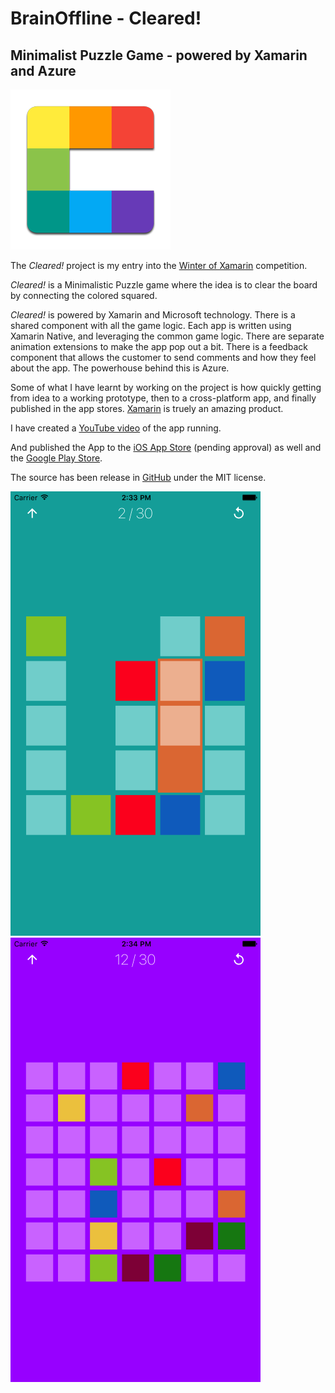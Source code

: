 # BrainOffline - Cleared!
## Minimalist Puzzle Game - powered by Xamarin and Azure
![Cleared](images/logo.png)



The *Cleared!* project is my entry into the [Winter of Xamarin](https://www.microsoftevents.com/profile/web/index.cfm?PKWebId=0x503235b5d1) competition.

*Cleared!* is a Minimalistic Puzzle game where the idea is to clear the board by connecting the colored squared.

*Cleared!* is powered by Xamarin and Microsoft technology.
There is a shared component with all the game logic.
Each app is written using Xamarin Native, and leveraging the common game logic.
There are separate animation extensions to make the app pop out a bit.
There is a feedback component that allows the customer to send comments and how they feel about the app.  The powerhouse behind this is Azure.

Some of what I have learnt by working on the project is how quickly getting from idea to a working prototype, then to a cross-platform app, and finally published in the app stores.  [Xamarin](https://www.xamarin.com/) is truely an amazing product.

I have created a [YouTube video](https://youtu.be/3t7IEUB6LqA) of the app running.

And published the App to the [iOS App Store](https://itunes.apple.com/nz/developer/brian-donovan-smith/id1234554387) (pending approval) as well and the [Google Play Store](https://play.google.com/store/apps/details?id=com.brainoffline.cleared).

The source has been release in [GitHub](https://github.com/brainoffline/Cleared) under the MIT license.

![Screen1](images/Cleared1.png) ![Screen1](images/Cleared2.png)
